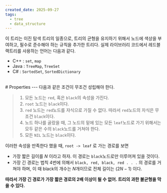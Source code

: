 ```yaml
---
created_date: 2025-09-27
tags:
  - tree
  - data_structure
---
```

이 트리는 이진 탐색 트리의 일종으로, 트리의 균형을 유지하기 위해서 노드에 색상을 부여하고, 필수로 준수해야 하는 규칙을 추가한 트리다.
실제 라이브러리 코드에서 레드블랙트리를 사용하는 언어는 다음과 같다.

- C++ : `set`, `map`
- Java : `TreeMap`, `TreeSet`
- C# : `SortedSet`, `SortedDictionary`
<br>
# Properties
---
다음과 같은 조건이 무조건 성립해야 한다.

> 1. 모든 노드는 `red`, 혹은 `black`의 속성을 가진다.
> 2. `root` 노드는 `black`이다.
> 3. `red` 노드는 `red`노드를 자식으로 가질 수 없다. 따라서 `red`노드의 자식은 무조건 `black`이다.
> 4. 노드 하나를 골랐을 때, 그 노드의 밑에 있는 모든 `leaf`노드로 가기 위해서는 모두 같은 수의 `black`노드를 거쳐야 한다.
> 5. 모든 `NIL` 노드는 `black`이다.

이러한 속성을 만족한다 했을 때, `root -> leaf` 로 가는 경로를 보면

- 가장 짧은 길이를 $N$ 이라고 하자. 이 경로는 `black`노드로만 이루어져 있을 것이다.
- 가장 긴 경로는 법칙 4번에 의해서 `black, red, black, red . . .` 의 경로를 거쳐야 하며, 이 때 black의 개수는 $N$개이므로 전체 길이는 $(2N - 1)$ 이다.

__따라서 가장 긴 경로가 가장 짧은 경로의 2배 이상이 될 수 없어. 트리의 과한 불균형을 막을 수 있다.__
<br>